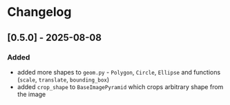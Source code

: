 # Changelog

## [0.5.0] - 2025-08-08

### Added

- added more shapes to `geom.py` - `Polygon`, `Circle`, `Ellipse` and functions (`scale`, `translate`, `bounding_box`)
- added `crop_shape` to `BaseImagePyramid` which crops arbitrary shape from the image
